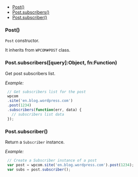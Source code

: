   - [Post()](#post)
  - [Post.subscribers()](#postsubscribersqueryobjectfnfunction)
  - [Post.subscriber()](#postsubscriber)

### Post()

  `Post` constructor.
  
  It inherits from `WPCOM#POST` class.

### Post.subscribers([query]:Object, fn:Function)

  Get post subscribers list.
  
  *Example:*
```js
 // Get subscribers list for the post
 wpcom
 .site('en.blog.wordpress.com')
 .post(1234)
 .subscribers(function(err, data) {
   // subscribers list data
 });
```

### Post.subscriber()

  Return a `Subscriber` instance.
  
  *Example:*
```js
 // Create a Subscriber instance of a post
 var post = wpcom.site('en.blog.wordpress.com').post(1234);
 var subs = post.subscriber();
```

